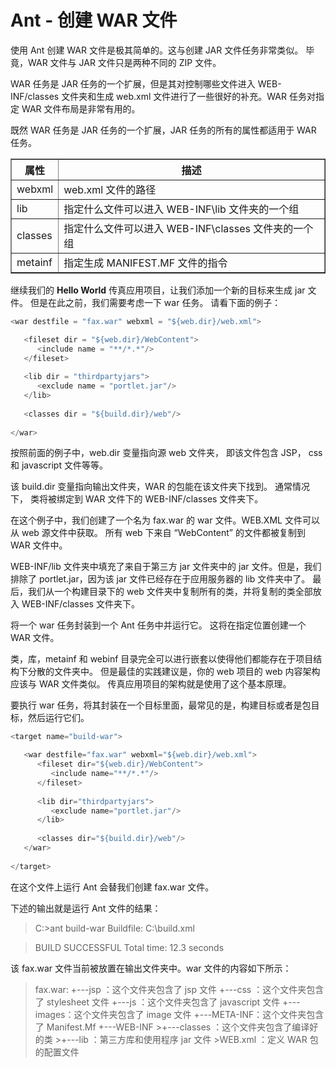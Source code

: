 # Ant - 创建 WAR 文件

使用 Ant 创建 WAR 文件是极其简单的。这与创建  JAR 文件任务非常类似。 毕竟，WAR 文件与 JAR 文件只是两种不同的 ZIP 文件。

WAR 任务是 JAR 任务的一个扩展，但是其对控制哪些文件进入 WEB-INF/classes 文件夹和生成 web.xml 文件进行了一些很好的补充。WAR 任务对指定 WAR 文件布局是非常有用的。

既然 WAR 任务是 JAR 任务的一个扩展，JAR 任务的所有的属性都适用于 WAR 任务。

<table border="1">
  <tr>
    <th>属性</th>
    <th>描述</th>
  </tr>
  <tr>
    <td>webxml</td>
    <td>web.xml 文件的路径</td>
  </tr>
  <tr>
    <td>lib</td>
    <td>指定什么文件可以进入 WEB-INF\lib 文件夹的一个组</td>
  </tr>
    <tr>
    <td>classes</td>
    <td>指定什么文件可以进入 WEB-INF\classes 文件夹的一个组</td>
  </tr>
    <tr>
    <td>metainf</td>
    <td> 指定生成 MANIFEST.MF 文件的指令</td>
  </tr>
</table>

继续我们的 **Hello World** 传真应用项目，让我们添加一个新的目标来生成 jar 文件。 但是在此之前，我们需要考虑一下 war 任务。 请看下面的例子：

``` java
<war destfile = "fax.war" webxml = "${web.dir}/web.xml">

   <fileset dir = "${web.dir}/WebContent">
      <include name = "**/*.*"/>
   </fileset>
   
   <lib dir = "thirdpartyjars">
      <exclude name = "portlet.jar"/>
   </lib>
   
   <classes dir = "${build.dir}/web"/>
   
</war>
```

按照前面的例子中，web.dir 变量指向源 web 文件夹， 即该文件包含 JSP， css 和 javascript 文件等等。

该 build.dir 变量指向输出文件夹，WAR 的包能在该文件夹下找到。 通常情况下， 类将被绑定到 WAR 文件下的 WEB-INF/classes 文件夹下。

在这个例子中，我们创建了一个名为 fax.war 的 war 文件。WEB.XML 文件可以从 web 源文件中获取。 所有 web 下来自 “WebContent” 的文件都被复制到 WAR 文件中。

WEB-INF/lib 文件夹中填充了来自于第三方 jar 文件夹中的 jar 文件。但是，我们排除了 portlet.jar，因为该 jar 文件已经存在于应用服务器的 lib 文件夹中了。 最后，我们从一个构建目录下的 web 文件夹中复制所有的类，并将复制的类全部放入 WEB-INF/classes 文件夹下。

将一个 war 任务封装到一个 Ant 任务中并运行它。 这将在指定位置创建一个 WAR 文件。

类，库，metainf 和 webinf 目录完全可以进行嵌套以使得他们都能存在于项目结构下分散的文件夹中。 但是最佳的实践建议是，你的 web 项目的 web 内容架构应该与 WAR 文件类似。 传真应用项目的架构就是使用了这个基本原理。

要执行 war 任务，将其封装在一个目标里面，最常见的是，构建目标或者是包目标，然后运行它们。


``` java
<target name="build-war">

   <war destfile="fax.war" webxml="${web.dir}/web.xml">
      <fileset dir="${web.dir}/WebContent">
         <include name="**/*.*"/>
      </fileset>
      
      <lib dir="thirdpartyjars">
         <exclude name="portlet.jar"/>
      </lib>
      
      <classes dir="${build.dir}/web"/>
   </war>
   
</target>
```

在这个文件上运行 Ant 会替我们创建 fax.war 文件。

下述的输出就是运行 Ant 文件的结果：

>C:\>ant build-war
>Buildfile: C:\build.xml

>BUILD SUCCESSFUL
>Total time: 12.3 seconds

该 fax.war 文件当前被放置在输出文件夹中。war 文件的内容如下所示：

>fax.war:
   >+---jsp	：这个文件夹包含了 jsp 文件
   >+---css ：这个文件夹包含了 stylesheet 文件
   >+---js ：这个文件夹包含了  javascript 文件
   >+---images：这个文件夹包含了  image 文件
   >+---META-INF：这个文件夹包含了  Manifest.Mf
   >+---WEB-INF
		   >+---classes ：这个文件夹包含了编译好的类
	      >+---lib ：第三方库和使用程序 jar 文件
	      >WEB.xml ：定义 WAR 包的配置文件 